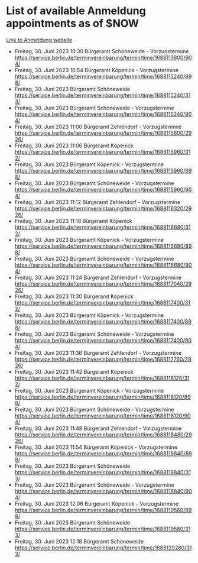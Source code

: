 # List of available Anmeldung appointments as of $NOW
[Link to Anmeldung website](https://service.berlin.de/terminvereinbarung/termin/tag.php?termin=1&anliegen[]=120686&dienstleisterlist=122210,122217,327316,122219,327312,122227,327314,122231,327346,122243,327348,122254,122252,329742,122260,329745,122262,329748,122271,327278,122273,327274,122277,327276,330436,122280,327294,122282,327290,122284,327292,122291,327270,122285,327266,122286,327264,122296,327268,150230,329760,122297,327286,122294,327284,122312,329763,122314,329775,122304,327330,122311,327334,122309,327332,317869,122281,327352,122279,329772,122283,122276,327324,122274,327326,122267,329766,122246,327318,122251,327320,122257,327322,122208,327298,122226,327300&herkunft=http%3A%2F%2Fservice.berlin.de%2Fdienstleistung%2F120686%2F)
- Freitag, 30. Juni 2023 10:30 Bürgeramt Schöneweide - Vorzugstermine https://service.berlin.de/terminvereinbarung/termin/time/1688113800/904/
- Freitag, 30. Juni 2023 10:54 Bürgeramt Köpenick - Vorzugstermine https://service.berlin.de/terminvereinbarung/termin/time/1688115240/898/
- Freitag, 30. Juni 2023  Bürgeramt Schöneweide https://service.berlin.de/terminvereinbarung/termin/time/1688115240/313/
- Freitag, 30. Juni 2023  Bürgeramt Schöneweide - Vorzugstermine https://service.berlin.de/terminvereinbarung/termin/time/1688115240/904/
- Freitag, 30. Juni 2023 11:00 Bürgeramt Zehlendorf - Vorzugstermine https://service.berlin.de/terminvereinbarung/termin/time/1688115600/2926/
- Freitag, 30. Juni 2023 11:06 Bürgeramt Köpenick https://service.berlin.de/terminvereinbarung/termin/time/1688115960/312/
- Freitag, 30. Juni 2023  Bürgeramt Köpenick - Vorzugstermine https://service.berlin.de/terminvereinbarung/termin/time/1688115960/898/
- Freitag, 30. Juni 2023  Bürgeramt Schöneweide - Vorzugstermine https://service.berlin.de/terminvereinbarung/termin/time/1688115960/904/
- Freitag, 30. Juni 2023 11:12 Bürgeramt Zehlendorf - Vorzugstermine https://service.berlin.de/terminvereinbarung/termin/time/1688116320/2926/
- Freitag, 30. Juni 2023 11:18 Bürgeramt Köpenick https://service.berlin.de/terminvereinbarung/termin/time/1688116680/312/
- Freitag, 30. Juni 2023  Bürgeramt Köpenick - Vorzugstermine https://service.berlin.de/terminvereinbarung/termin/time/1688116680/898/
- Freitag, 30. Juni 2023  Bürgeramt Schöneweide - Vorzugstermine https://service.berlin.de/terminvereinbarung/termin/time/1688116680/904/
- Freitag, 30. Juni 2023 11:24 Bürgeramt Zehlendorf - Vorzugstermine https://service.berlin.de/terminvereinbarung/termin/time/1688117040/2926/
- Freitag, 30. Juni 2023 11:30 Bürgeramt Köpenick https://service.berlin.de/terminvereinbarung/termin/time/1688117400/312/
- Freitag, 30. Juni 2023  Bürgeramt Köpenick - Vorzugstermine https://service.berlin.de/terminvereinbarung/termin/time/1688117400/898/
- Freitag, 30. Juni 2023  Bürgeramt Schöneweide - Vorzugstermine https://service.berlin.de/terminvereinbarung/termin/time/1688117400/904/
- Freitag, 30. Juni 2023 11:36 Bürgeramt Zehlendorf - Vorzugstermine https://service.berlin.de/terminvereinbarung/termin/time/1688117760/2926/
- Freitag, 30. Juni 2023 11:42 Bürgeramt Köpenick https://service.berlin.de/terminvereinbarung/termin/time/1688118120/312/
- Freitag, 30. Juni 2023  Bürgeramt Köpenick - Vorzugstermine https://service.berlin.de/terminvereinbarung/termin/time/1688118120/898/
- Freitag, 30. Juni 2023  Bürgeramt Schöneweide - Vorzugstermine https://service.berlin.de/terminvereinbarung/termin/time/1688118120/904/
- Freitag, 30. Juni 2023 11:48 Bürgeramt Zehlendorf - Vorzugstermine https://service.berlin.de/terminvereinbarung/termin/time/1688118480/2926/
- Freitag, 30. Juni 2023 11:54 Bürgeramt Köpenick - Vorzugstermine https://service.berlin.de/terminvereinbarung/termin/time/1688118840/898/
- Freitag, 30. Juni 2023  Bürgeramt Schöneweide https://service.berlin.de/terminvereinbarung/termin/time/1688118840/313/
- Freitag, 30. Juni 2023  Bürgeramt Schöneweide - Vorzugstermine https://service.berlin.de/terminvereinbarung/termin/time/1688118840/904/
- Freitag, 30. Juni 2023 12:06 Bürgeramt Köpenick - Vorzugstermine https://service.berlin.de/terminvereinbarung/termin/time/1688119560/898/
- Freitag, 30. Juni 2023  Bürgeramt Schöneweide https://service.berlin.de/terminvereinbarung/termin/time/1688119560/313/
- Freitag, 30. Juni 2023 12:18 Bürgeramt Schöneweide https://service.berlin.de/terminvereinbarung/termin/time/1688120280/313/
